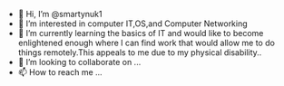 - 👋 Hi, I’m @smartynuk1
- 👀 I’m interested in computer IT,OS,and Computer Networking 
- 🌱 I’m currently learning the basics of IT and would like to become enlightened enough where I can find work that would allow me to do things remotely.This appeals to me due to my physical disability..
- 💞️ I’m looking to collaborate on ...
- 📫 How to reach me ...

<!---
smartynuk1/smartynuk1 is a ✨ special ✨ repository because its `README.md` (this file) appears on your GitHub profile.
You can click the Preview link to take a look at your changes.
--->
